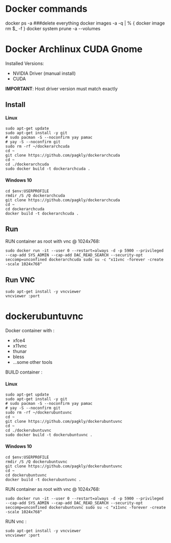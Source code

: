 # Docker commands
docker ps -a
###delete everything
docker images -a -q | % { docker image rm $_ -f }
docker system prune -a --volumes 

# Docker Archlinux CUDA Gnome

Installed Versions:
* NVIDIA Driver (manual install)
* CUDA 

**IMPORTANT**: Host driver version must match exactly
## Install
#### Linux
```
sudo apt-get update
sudo apt-get install -y git
# sudo pacman -S --noconfirm yay pamac
# yay -S --noconfirm git
sudo rm -rf ~/dockerarchcuda
cd ~
git clone https://github.com/pagkly/dockerarchcuda
cd ~
cd ./dockerarchcuda
sudo docker build -t dockerarchcuda .
```
#### Windows 10
```
cd $env:USERPROFILE
rmdir /S /Q dockerarchcuda
git clone https://github.com/pagkly/dockerarchcuda
cd ~
cd dockerarchcuda
docker build -t dockerarchcuda .
```

## Run
RUN container as root with vnc @ 1024x768:
```
sudo docker run -it --user 0 --restart=always -d -p 5900 --privileged --cap-add SYS_ADMIN --cap-add DAC_READ_SEARCH --security-opt seccomp=unconfined dockerarchcuda sudo su -c "x11vnc -forever -create -scale 1024x768"
```

## Run VNC
```
sudo apt-get install -y vncviewer
vncviewer :port
```



# dockerubuntuvnc
Docker container with :
- xfce4
- x11vnc
- thunar
- bless
- ...some other tools

BUILD container :
#### Linux
```
sudo apt-get update
sudo apt-get install -y git
# sudo pacman -S --noconfirm yay pamac
# yay -S --noconfirm git
sudo rm -rf ~/dockerubuntuvnc
cd ~
git clone https://github.com/pagkly/dockerubuntuvnc
cd ~
cd ./dockerubuntuvnc
sudo docker build -t dockerubuntuvnc .
```

#### Windows 10
```
cd $env:USERPROFILE
rmdir /S /Q dockerubuntuvnc
git clone https://github.com/pagkly/dockerubuntuvnc
cd ~
cd dockerubuntuvnc
docker build -t dockerubuntuvnc .
```

RUN container as root with vnc @ 1024x768:
```
sudo docker run -it --user 0 --restart=always -d -p 5900 --privileged --cap-add SYS_ADMIN --cap-add DAC_READ_SEARCH --security-opt seccomp=unconfined dockerubuntuvnc sudo su -c "x11vnc -forever -create -scale 1024x768"
```

RUN vnc :
```
sudo apt-get install -y vncviewer
vncviewer :port
```

